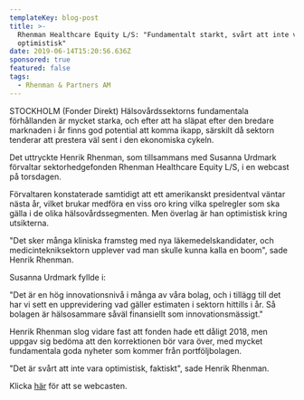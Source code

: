 ```yaml
---
templateKey: blog-post
title: >-
  Rhenman Healthcare Equity L/S: "Fundamentalt starkt, svårt att inte vara
  optimistisk"
date: 2019-06-14T15:20:56.636Z
sponsored: true
featured: false
tags:
  - Rhenman & Partners AM
---
```

STOCKHOLM (Fonder Direkt) Hälsovårdssektorns fundamentala förhållanden är mycket starka, och efter att ha släpat efter den bredare marknaden i år finns god potential att komma ikapp, särskilt då sektorn tenderar att prestera väl sent i den ekonomiska cykeln.



Det uttryckte Henrik Rhenman, som tillsammans med Susanna Urdmark förvaltar sektorhedgefonden Rhenman Healthcare Equity L/S, i en webcast på torsdagen.



Förvaltaren konstaterade samtidigt att ett amerikanskt presidentval väntar nästa år, vilket brukar medföra en viss oro kring vilka spelregler som ska gälla i de olika hälsovårdssegmenten. Men överlag är han optimistisk kring utsikterna.



"Det sker många kliniska framsteg med nya läkemedelskandidater, och medicintekniksektorn upplever vad man skulle kunna kalla en boom", sade Henrik Rhenman.



Susanna Urdmark fyllde i:



"Det är en hög innovationsnivå i många av våra bolag, och i tillägg till det har vi sett en upprevidering vad gäller estimaten i sektorn hittills i år. Så bolagen är hälsosammare såväl finansiellt som innovationsmässigt."



Henrik Rhenman slog vidare fast att fonden hade ett dåligt 2018, men uppgav sig bedöma att den korrektionen bör vara över, med mycket fundamentala goda nyheter som kommer från portföljbolagen.



"Det är svårt att inte vara optimistisk, faktiskt", sade Henrik Rhenman.



Klicka [här](https://www.youtube.com/watch?v=fxfRisZP8do&feature=youtu.be&utm_medium=email&utm_source=Ungapped&utm_campaign=Rhenman+Healthcare+Equity+L%2FS++-+Investment+Team+interview+June+2019&utm_custom%5Bungapped%5D=733e1ebc-f1b2-423b-ae6a-09981bff402c) för att se webcasten.

